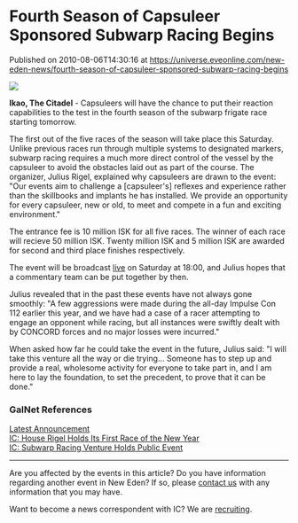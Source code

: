 # Fourth Season of Capsuleer Sponsored Subwarp Racing Begins
Published on 2010-08-06T14:30:16 at https://universe.eveonline.com/new-eden-news/fourth-season-of-capsuleer-sponsored-subwarp-racing-begins

![](http://www.eve-ic.net/media/assets/icarticlebanner.png)  
  
 **Ikao, The Citadel** \- Capsuleers will have the chance to put their reaction capabilities to the test in the fourth season of the subwarp frigate race starting tomorrow.  
  
The first out of the five races of the season will take place this Saturday. Unlike previous races run through multiple systems to designated markers, subwarp racing requires a much more direct control of the vessel by the capsuleer to avoid the obstacles laid out as part of the course. The organizer, Julius Rigel, explained why capsuleers are drawn to the event: "Our events aim to challenge a [capsuleer's] reflexes and experience rather than the skillbooks and implants he has installed. We provide an opportunity for every capsuleer, new or old, to meet and compete in a fun and exciting environment."  
  
The entrance fee is 10 million ISK for all five races. The winner of each race will recieve 50 million ISK. Twenty million ISK and 5 million ISK are awarded for second and third place finishes respectively.  
  
The event will be broadcast [live](http://www.eveonline.com/ingameboard.asp?a=topic&threadID=1344532&page=1#11) on Saturday at 18:00, and Julius hopes that a commentary team can be put together by then.  
  
Julius revealed that in the past these events have not always gone smoothly: "A few aggressions were made during the all-day Impulse Con 112 earlier this year, and we have had a case of a racer attempting to engage an opponent while racing, but all instances were swiftly dealt with by CONCORD forces and no major losses were incurred."  
  
When asked how far he could take the event in the future, Julius said: "I will take this venture all the way or die trying... Someone has to step up and provide a real, wholesome activity for everyone to take part in, and I am here to lay the foundation, to set the precedent, to prove that it can be done."

### GalNet References

[Latest Announcement](http://www.eveonline.com/ingameboard.asp?a=topic&threadID=1344532)   
[IC: House Rigel Holds Its First Race of the New Year](http://www.eveonline.com/news.asp?a=single&nid=2689&tid=7)   
[IC: Subwarp Racing Venture Holds Public Event](http://www.eveonline.com/news.asp?a=single&nid=3813&tid=7)

* * *

Are you affected by the events in this article? Do you have information regarding another event in New Eden? If so, please [contact us](http://www.eveonline.com/news.asp?a=submitrp) with any information that you may have.  
  
Want to become a news correspondent with IC? We are [recruiting](http://www.eveonline.com/isd.asp).
